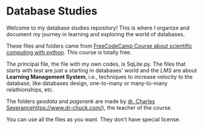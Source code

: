 # Database Studies

Welcome to my database studies repository! This is where I organize and document my journey in learning and exploring the world of databases.

These files and folders came from [FreeCodeCamp Course about scientific computing with python](https://www.freecodecamp.org/learn/scientific-computing-with-python/). This course is totally free.

The principal file, the file with my own codes, is SqLite.py. The files that starts with *test* are just a starting in databases' world and the *LMS* are about **Learning Management System**, i.e., techniques to increase velocity to the database, like databases design, one-to-many or many-to-many relathionships, etc.

The folders *geodata* and *pagerank* are made by [dr. Charles Severance](https://www.dr-chuck.com/)https://www.dr-chuck.com/), the teacher of the course.

You can use all the files as you want. They don't have special license.
